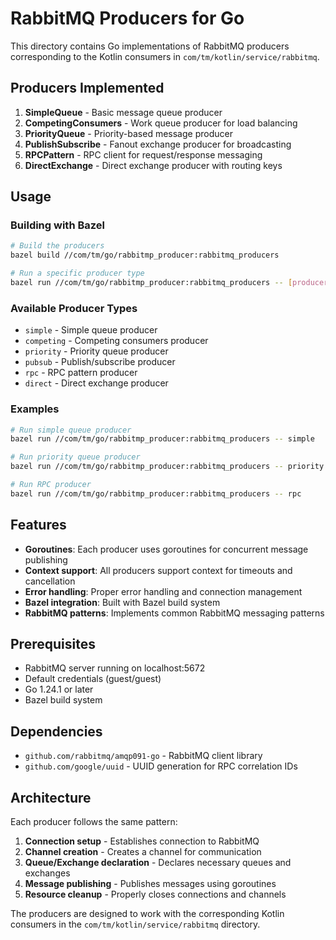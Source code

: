 # RabbitMQ Producers for Go

This directory contains Go implementations of RabbitMQ producers corresponding to the Kotlin consumers in `com/tm/kotlin/service/rabbitmq`.

## Producers Implemented

1. **SimpleQueue** - Basic message queue producer
2. **CompetingConsumers** - Work queue producer for load balancing
3. **PriorityQueue** - Priority-based message producer
4. **PublishSubscribe** - Fanout exchange producer for broadcasting
5. **RPCPattern** - RPC client for request/response messaging
6. **DirectExchange** - Direct exchange producer with routing keys

## Usage

### Building with Bazel

```bash
# Build the producers
bazel build //com/tm/go/rabbitmp_producer:rabbitmq_producers

# Run a specific producer type
bazel run //com/tm/go/rabbitmp_producer:rabbitmq_producers -- [producer_type]
```

### Available Producer Types

- `simple` - Simple queue producer
- `competing` - Competing consumers producer
- `priority` - Priority queue producer
- `pubsub` - Publish/subscribe producer
- `rpc` - RPC pattern producer
- `direct` - Direct exchange producer

### Examples

```bash
# Run simple queue producer
bazel run //com/tm/go/rabbitmp_producer:rabbitmq_producers -- simple

# Run priority queue producer
bazel run //com/tm/go/rabbitmp_producer:rabbitmq_producers -- priority

# Run RPC producer
bazel run //com/tm/go/rabbitmp_producer:rabbitmq_producers -- rpc
```

## Features

- **Goroutines**: Each producer uses goroutines for concurrent message publishing
- **Context support**: All producers support context for timeouts and cancellation
- **Error handling**: Proper error handling and connection management
- **Bazel integration**: Built with Bazel build system
- **RabbitMQ patterns**: Implements common RabbitMQ messaging patterns

## Prerequisites

- RabbitMQ server running on localhost:5672
- Default credentials (guest/guest)
- Go 1.24.1 or later
- Bazel build system

## Dependencies

- `github.com/rabbitmq/amqp091-go` - RabbitMQ client library
- `github.com/google/uuid` - UUID generation for RPC correlation IDs

## Architecture

Each producer follows the same pattern:

1. **Connection setup** - Establishes connection to RabbitMQ
2. **Channel creation** - Creates a channel for communication
3. **Queue/Exchange declaration** - Declares necessary queues and exchanges
4. **Message publishing** - Publishes messages using goroutines
5. **Resource cleanup** - Properly closes connections and channels

The producers are designed to work with the corresponding Kotlin consumers in the `com/tm/kotlin/service/rabbitmq` directory.